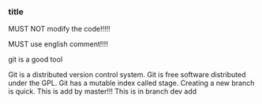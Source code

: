 ### title

MUST NOT modify the code!!!!!

MUST use english comment!!!!

git is a good tool

Git is a distributed version control system.
Git is free software distributed under the GPL.
Git has a mutable index called stage.
Creating a new branch is quick.
This is add by master!!!
This is in branch dev add 
